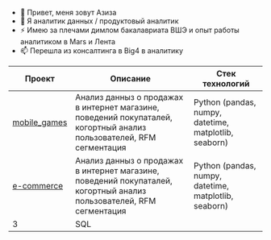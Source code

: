 - 👋 Привет, меня зовут Азиза
- 👀 Я аналитик данных / продуктовый аналитик
- ⚡ Имею за плечами димлом бакалавриата ВШЭ и опыт работы аналитиком в Mars и Лента
- 📫 Перешла из консалтинга в Big4 в аналитику

  
|Проект  |Описание |Стек технологий|
|------- |-----------|-----------|
|[mobile_games](https://github.com/azizabobojonova/mobile_games)| Анализ данныз о продажах в интернет магазине, поведений покупаталей, когортный анализ пользователей, RFM сегментация|Python (pandas, numpy, datetime, matplotlib, seaborn)|
|[e-commerce](https://github.com/azizabobojonova/e-commerce)| Анализ данныз о продажах в интернет магазине, поведений покупаталей, когортный анализ пользователей, RFM сегментация|Python (pandas, numpy, datetime, matplotlib, seaborn)|
|     3| SQL       |
